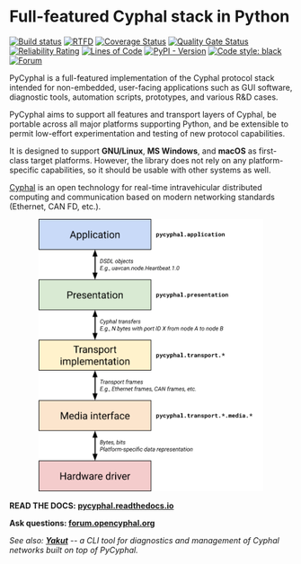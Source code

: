 Full-featured Cyphal stack in Python
====================================

[![Build status](https://ci.appveyor.com/api/projects/status/2vv83afj3dxqibi5/branch/master?svg=true)](https://ci.appveyor.com/project/Zubax/pycyphal/branch/master)
[![RTFD](https://readthedocs.org/projects/pycyphal/badge/)](https://pycyphal.readthedocs.io/)
[![Coverage Status](https://coveralls.io/repos/github/OpenCyphal/pycyphal/badge.svg)](https://coveralls.io/github/OpenCyphal/pycyphal)
[![Quality Gate Status](https://sonarcloud.io/api/project_badges/measure?project=PyCyphal&metric=alert_status)](https://sonarcloud.io/dashboard?id=PyCyphal)
[![Reliability Rating](https://sonarcloud.io/api/project_badges/measure?project=PyCyphal&metric=reliability_rating)](https://sonarcloud.io/dashboard?id=PyCyphal)
[![Lines of Code](https://sonarcloud.io/api/project_badges/measure?project=PyCyphal&metric=ncloc)](https://sonarcloud.io/dashboard?id=PyCyphal)
[![PyPI - Version](https://img.shields.io/pypi/v/pycyphal.svg)](https://pypi.org/project/pycyphal/)
[![Code style: black](https://img.shields.io/badge/code%20style-black-000000.svg)](https://github.com/psf/black)
[![Forum](https://img.shields.io/discourse/https/forum.opencyphal.org/users.svg)](https://forum.opencyphal.org)

PyCyphal is a full-featured implementation of the Cyphal protocol stack intended for non-embedded,
user-facing applications such as GUI software, diagnostic tools, automation scripts, prototypes, and various R&D cases.

PyCyphal aims to support all features and transport layers of Cyphal,
be portable across all major platforms supporting Python,
and be extensible to permit low-effort experimentation and testing of new protocol capabilities.

It is designed to support **GNU/Linux**, **MS Windows**, and **macOS** as first-class target platforms.
However, the library does not rely on any platform-specific capabilities,
so it should be usable with other systems as well.

[Cyphal](https://opencyphal.org) is an open technology for real-time intravehicular distributed computing
and communication based on modern networking standards (Ethernet, CAN FD, etc.).

<p align="center">
  <a href="https://pycyphal.readthedocs.io/"><img src="docs/figures/arch-non-redundant.svg" width="400px"></a>
</p>

**READ THE DOCS: [pycyphal.readthedocs.io](https://pycyphal.readthedocs.io/)**

**Ask questions: [forum.opencyphal.org](https://forum.opencyphal.org/)**

*See also: [**Yakut**](https://github.com/OpenCyphal/yakut) -- a CLI tool for diagnostics and management of
Cyphal networks built on top of PyCyphal.*
